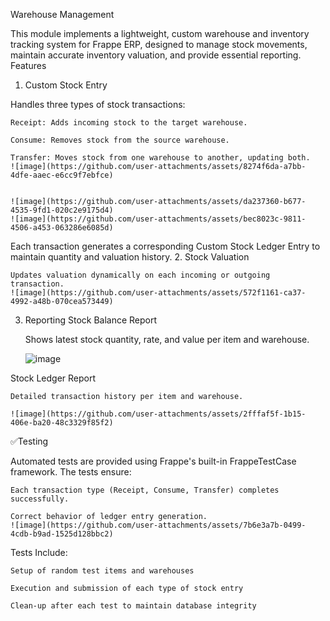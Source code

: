  Warehouse Management 

This module implements a lightweight, custom warehouse and inventory tracking system for Frappe ERP, designed to manage stock movements, maintain accurate inventory valuation, and provide essential reporting.
Features
1. Custom Stock Entry

Handles three types of stock transactions:

    Receipt: Adds incoming stock to the target warehouse.

    Consume: Removes stock from the source warehouse.

    Transfer: Moves stock from one warehouse to another, updating both.
    ![image](https://github.com/user-attachments/assets/8274f6da-a7bb-4dfe-aaec-e6cc9f7ebfce)


    ![image](https://github.com/user-attachments/assets/da237360-b677-4535-9fd1-020c2e9175d4)
    ![image](https://github.com/user-attachments/assets/bec8023c-9811-4506-a453-063286e6085d)



Each transaction generates a corresponding Custom Stock Ledger Entry to maintain quantity and valuation history.
2. Stock Valuation


    Updates valuation dynamically on each incoming or outgoing transaction.
    ![image](https://github.com/user-attachments/assets/572f1161-ca37-4992-a48b-070cea573449)


3. Reporting
 Stock Balance Report

    Shows latest stock quantity, rate, and value per item and warehouse.

    ![image](https://github.com/user-attachments/assets/efc50516-d8a0-4b03-8b59-2c22d25c19c7)


 Stock Ledger Report

    Detailed transaction history per item and warehouse.

    ![image](https://github.com/user-attachments/assets/2fffaf5f-1b15-406e-ba20-48c3329f85f2)


✅Testing

Automated tests are provided using Frappe's built-in FrappeTestCase framework. The tests ensure:

    Each transaction type (Receipt, Consume, Transfer) completes successfully.

    Correct behavior of ledger entry generation.
    ![image](https://github.com/user-attachments/assets/7b6e3a7b-0499-4cdb-b9ad-1525d128bbc2)


Tests Include:

    Setup of random test items and warehouses

    Execution and submission of each type of stock entry

    Clean-up after each test to maintain database integrity

